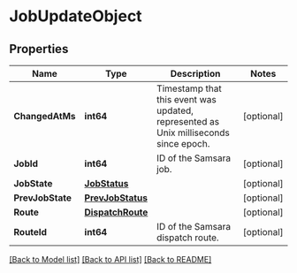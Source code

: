 # JobUpdateObject

## Properties
Name | Type | Description | Notes
------------ | ------------- | ------------- | -------------
**ChangedAtMs** | **int64** | Timestamp that this event was updated, represented as Unix milliseconds since epoch. | [optional] 
**JobId** | **int64** | ID of the Samsara job. | [optional] 
**JobState** | [**JobStatus**](jobStatus.md) |  | [optional] 
**PrevJobState** | [**PrevJobStatus**](prevJobStatus.md) |  | [optional] 
**Route** | [**DispatchRoute**](DispatchRoute.md) |  | [optional] 
**RouteId** | **int64** | ID of the Samsara dispatch route. | [optional] 

[[Back to Model list]](../README.md#documentation-for-models) [[Back to API list]](../README.md#documentation-for-api-endpoints) [[Back to README]](../README.md)


